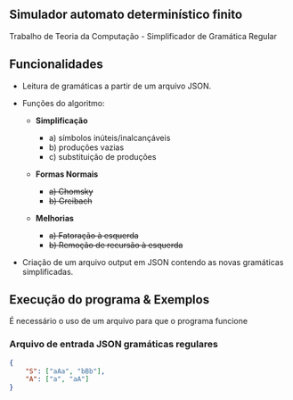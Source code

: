 ## Simulador automato determinístico finito

Trabalho de Teoria da Computação - Simplificador de Gramática Regular

## Funcionalidades

- Leitura de gramáticas a partir de um arquivo JSON.

- Funções do algoritmo:
  - **Simplificação**
    - a) símbolos inúteis/inalcançáveis
    - b) produções vazias
    - c) substituição de produções

  - **Formas Normais**
    - ~~a) Chomsky~~
    - ~~b) Greibach~~
  - **Melhorias**
    - ~~a) Fatoração à esquerda~~
    - ~~b) Remoção de recursão à esquerda~~

- Criação de um arquivo output em JSON contendo as novas gramáticas simplificadas.

## Execução do programa & Exemplos

É necessário o uso de um arquivo para que o programa funcione

### Arquivo de entrada JSON gramáticas regulares

```json
{
    "S": ["aAa", "bBb"],
    "A": ["a", "aA"]
}
